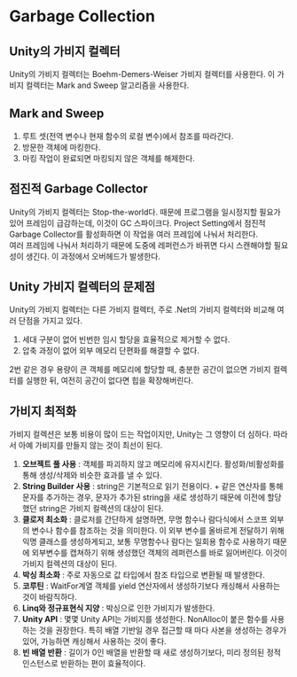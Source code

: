 # Garbage Collection

## Unity의 가비지 컬렉터
Unity의 가비지 컬렉터는 Boehm-Demers-Weiser 가비지 컬렉터를 사용한다. 이 가비지 컬렉터는 Mark and Sweep 알고리즘을 사용한다.

## Mark and Sweep
1. 루트 셋(전역 변수나 현재 함수의 로컬 변수)에서 참조를 따라간다.
2. 방문한 객체에 마킹한다.
3. 마킹 작업이 완료되면 마킹되지 않은 객체를 해제한다.

## 점진적 Garbage Collector
Unity의 가비지 컬렉터는 Stop-the-world다. 때문에 프로그램을 일시정지할 필요가 있어 프레임이 급감하는데, 이것이 GC 스파이크다. Project Setting에서 점진적 Garbage Collector를 활성화하면 이 작업을 여러 프레임에 나눠서 처리한다.   
여러 프레임에 나눠서 처리하기 때문에 도중에 레퍼런스가 바뀌면 다시 스캔해야할 필요성이 생긴다. 이 과정에서 오버헤드가 발생한다.

## Unity 가비지 컬렉터의 문제점
Unity의 가비지 컬렉터는 다른 가비지 컬렉터, 주로 .Net의 가비지 컬렉터와 비교해 여러 단점을 가지고 있다.
1. 세대 구분이 없어 빈번한 임시 할당을 효율적으로 제거할 수 없다.
2. 압축 과정이 없어 외부 메모리 단편화를 해결할 수 없다.
   
2번 같은 경우 용량이 큰 객체를 메모리에 할당할 때, 충분한 공간이 없으면 가비지 컬렉터를 실행한 뒤, 여전히 공간이 없다면 힙을 확장해버린다.

## 가비지 최적화
가비지 컬렉션은 보통 비용이 많이 드는 작업이지만, Unity는 그 영향이 더 심하다. 따라서 아예 가비지를 만들지 않는 것이 최선이 된다.   
1. **오브젝트 풀 사용** : 객체를 파괴하지 않고 메모리에 유지시킨다. 활성화/비활성화를 통해 생성/삭제와 비슷한 효과를 낼 수 있다.
2. **String Builder 사용** : string은 기본적으로 읽기 전용이다. + 같은 연산자를 통해 문자를 추가하는 경우, 문자가 추가된 string을 새로 생성하기 때문에 이전에 할당했던 string은 가비지 컬렉션의 대상이 된다.
3. **클로저 최소화** : 클로저를 간단하게 설명하면, 무명 함수나 람다식에서 스코프 외부의 변수나 함수를 참조하는 것을 의미한다. 이 외부 변수를 올바르게 전달하기 위해 익명 클래스를 생성하게되고, 보통 무명함수나 람다는 일회용 함수로 사용하기 때문에 외부변수를 캡쳐하기 위해 생성했던 객체의 레퍼런스를 바로 잃어버린다. 이것이 가비지 컬렉션의 대상이 된다.
4. **박싱 최소화** : 주로 자동으로 값 타입에서 참조 타입으로 변환될 때 발생한다.
5. **코루틴** : WaitFor계열 객체를 yield 연산자에서 생성하기보다 캐싱해서 사용하는 것이 바람직하다.
6. **Linq와 정규표현식 지양** : 박싱으로 인한 가비지가 발생한다.
7. **Unity API** : 몇몇 Unity API는 가비지를 생성한다. NonAlloc이 붙은 함수를 사용하는 것을 권장한다. 특히 배열 기반일 경우 접근할 때 마다 사본을 생성하는 경우가 있어, 가능하면 캐싱해서 사용하는 것이 좋다.
8. **빈 배열 반환** : 길이가 0인 배열을 반환할 때 새로 생성하기보다, 미리 정의된 정적 인스턴스로 반환하는 편이 효율적이다.